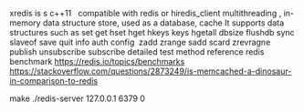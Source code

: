 xredis is s c++11   compatible with redis or hiredis_client multithreading  , in-memory data structure store, used as a database, cache  It supports data structures such as set get hset hget hkeys keys  hgetall dbsize flushdb sync slaveof save quit info auth config  zadd zrange sadd scard zrevragne publish unsubscribe subscribe  detailed test method reference redis benchmark https://redis.io/topics/benchmarks  https://stackoverflow.com/questions/2873249/is-memcached-a-dinosaur-in-comparison-to-redis

make  ./redis-server 127.0.0.1 6379 0
